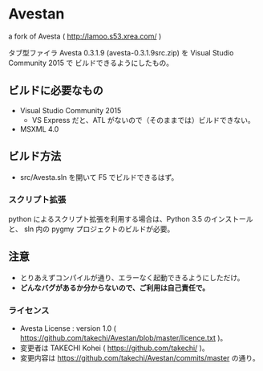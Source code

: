 # Avestan
a fork of Avesta ( http://lamoo.s53.xrea.com/ )

タブ型ファイラ Avesta 0.3.1.9 (avesta-0.3.1.9src.zip) を Visual Studio Community 2015 で
ビルドできるようにしたもの。


## ビルドに必要なもの
* Visual Studio Community 2015
  * VS Express だと、ATL がないので（そのままでは）ビルドできない。
* MSXML 4.0

## ビルド方法
* src/Avesta.sln を開いて F5 でビルドできるはず。


### スクリプト拡張
python によるスクリプト拡張を利用する場合は、Python 3.5 のインストールと、
sln 内の pygmy プロジェクトのビルドが必要。


## 注意
* とりあえずコンパイルが通り、エラーなく起動できるようにしただけ。
* **どんなバグがあるか分からないので、ご利用は自己責任で。**

### ライセンス
* Avesta License : version 1.0 ( https://github.com/takechi/Avestan/blob/master/licence.txt )。
* 変更者は TAKECHI Kohei ( https://github.com/takechi/ )。
* 変更内容は https://github.com/takechi/Avestan/commits/master の通り。
